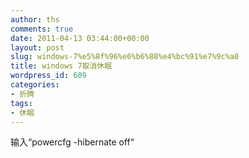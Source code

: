 ```yaml
---
author: ths
comments: true
date: 2011-04-13 03:44:00+00:00
layout: post
slug: windows-7%e5%8f%96%e6%b6%88%e4%bc%91%e7%9c%a0
title: windows 7取消休眠
wordpress_id: 609
categories:
- 折腾
tags:
- 休眠
---
```


输入“powercfg -hibernate off“



